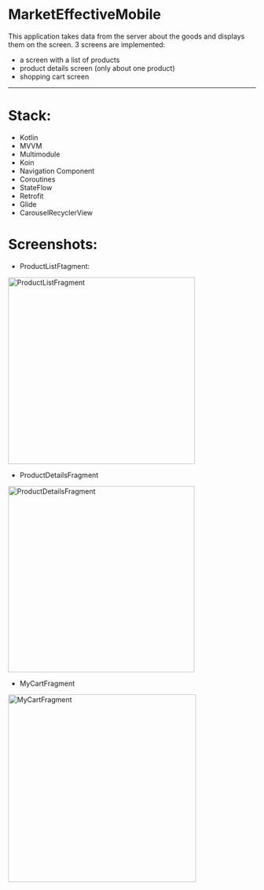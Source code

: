 # MarketEffectiveMobile

This application takes data from the server about the goods and displays them on the screen.
3 screens are implemented:
 * a screen with a list of products
 * product details screen (only about one product)
 * shopping cart screen
_______

# Stack:

 * Kotlin
 * MVVM
 * Multimodule
 * Koin
 * Navigation Component
 * Coroutines
 * StateFlow
 * Retrofit
 * Glide
 * CarouselRecyclerView

# Screenshots:

* ProductListFtagment:

<img width="380" alt="ProductListFragment" src="https://user-images.githubusercontent.com/105695767/202357470-0cd68033-21dd-40a8-a1bc-536620e9c8d5.png">


* ProductDetailsFragment

<img width="379" alt="ProductDetailsFragment" src="https://user-images.githubusercontent.com/105695767/202357938-706e2a75-db1d-4cab-aa15-256766f7c87d.png">


* MyCartFragment

<img width="382" alt="MyCartFragment" src="https://user-images.githubusercontent.com/105695767/202358000-a85e9fe6-5099-44a1-8908-668db9c18e6d.png">
